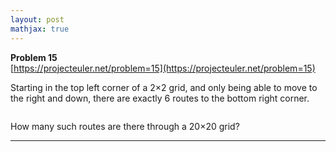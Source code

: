 ```yaml
---
layout: post
mathjax: true
---
```

**Problem 15**  
[https://projecteuler.net/problem=15](https://projecteuler.net/problem=15)

<p>Starting in the top left corner of a 2×2 grid, and only being able to move to the right and down, there are exactly 6 routes to the bottom right corner.</p>
<div class="center">
<img src="project/images/p015.png" class="dark_img" alt="" /></div>
<p>How many such routes are there through a 20×20 grid?</p>

---
